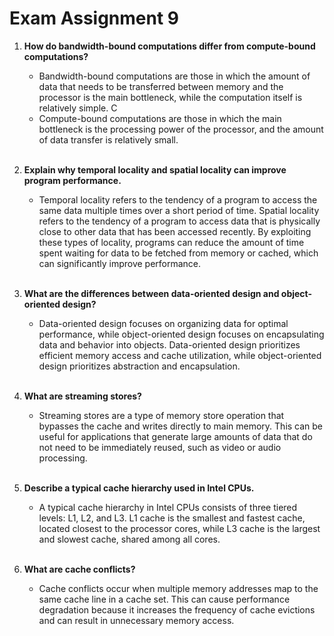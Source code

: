 # Exam Assignment 9

1. **How do bandwidth-bound computations differ from compute-bound computations?**

    * Bandwidth-bound computations are those in which the amount of data that needs to be transferred between memory and the processor is the main bottleneck, while the computation itself is relatively simple. C
    * Compute-bound computations are those in which the main bottleneck is the processing power of the processor, and the amount of data transfer is relatively small.
    <br>

2. **Explain why temporal locality and spatial locality can improve program performance.**

    * Temporal locality refers to the tendency of a program to access the same data multiple times over a short period of time. Spatial locality refers to the tendency of a program to access data that is physically close to other data that has been accessed recently. By exploiting these types of locality, programs can reduce the amount of time spent waiting for data to be fetched from memory or cached, which can significantly improve performance.
    <br>

3. **What are the differences between data-oriented design and object-oriented design?**

    * Data-oriented design focuses on organizing data for optimal performance, while object-oriented design focuses on encapsulating data and behavior into objects. Data-oriented design prioritizes efficient memory access and cache utilization, while object-oriented design prioritizes abstraction and encapsulation.
    <br>

4. **What are streaming stores?**

    * Streaming stores are a type of memory store operation that bypasses the cache and writes directly to main memory. This can be useful for applications that generate large amounts of data that do not need to be immediately reused, such as video or audio processing.
    <br>

5. **Describe a typical cache hierarchy used in Intel CPUs.**

    * A typical cache hierarchy in Intel CPUs consists of three tiered levels: L1, L2, and L3. L1 cache is the smallest and fastest cache, located closest to the processor cores, while L3 cache is the largest and slowest cache, shared among all cores.
    <br>

6. **What are cache conflicts?**

    * Cache conflicts occur when multiple memory addresses map to the same cache line in a cache set. This can cause performance degradation because it increases the frequency of cache evictions and can result in unnecessary memory access.

